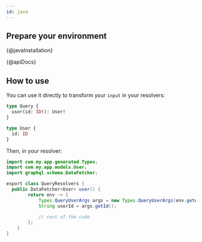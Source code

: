 ```yaml
---
id: java
---
```


## Prepare your environment

{@javaInstallation}

{@apiDocs}


## How to use

You can use it directly to transform your `input` in your resolvers:

```graphql
type Query {
  user(id: ID!): User!
}

type User {
  id: ID
}
```

Then, in your resolver:

```java
import com.my.app.generated.Types;
import com.my.app.models.User;
import graphql.schema.DataFetcher;

export class QueryResolvers {
  public DataFetcher<User> user() {
        return env -> {
            Types.QueryUserArgs args = new Types.QueryUserArgs(env.getArguments());
            String userId = args.getId();

            // rest of the code
        };
    }
}
```
